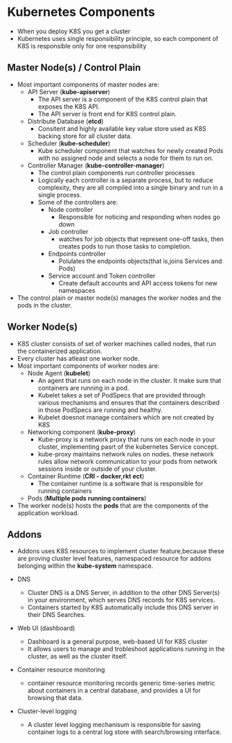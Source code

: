 # Kubernetes Components

-   When you deploy K8S you get a cluster
-   Kubernetes uses single responsibility principle, so each component of K8S is responsible only for one responsibility

## Master Node(s) / Control Plain
-   Most important components of master nodes are:
    -   API Server  (**kube-apiserver**)
        -   The API server is a component of the K8S control plain that exposes the K8S API.
        -   The API server is front end for K8S control plain.
    -   Distribute Database (**etcd**)
        -   Consitent and highly available key value store used as K8S backing store for all cluster data.
    -   Scheduler (**kube-scheduler**)
        -   Kube scheduler component that watches for newly created Pods with no assigned node and selects a node for them to run on.
    -   Controller Manager (**kube-controller-manager**)
        -   The control plain components run controller processes
        -   Logically each controller is a separate process, but to reduce complexity, they are all compiled into a single binary and run in a single process.
        -   Some of the controllers are:
            -   Node controller
                -   Responsible for noticing and responding when nodes go down
            -   Job controller
                -   watches for job objects that represent one-off tasks, then creates pods to run those tasks to completion.
            -   Endpoints controller
                -   Polulates the endpoints objects(that is,joins Services and Pods)
            -   Service account and Token controller
                -   Create default accounts and API access tokens for new namespaces
-   The control plain or master node(s) manages the worker nodes and the pods in the cluster.

## Worker Node(s)
-   K8S cluster consists of set of worker machines called nodes, that run the containerized application.
-   Every cluster has atleast one worker node.
-   Most important components of worker nodes are:
    -   Node Agent (**kubelet**)
        -   An agent that runs on each node in the cluster. It make sure that containers are running in a pod.
        -   Kubelet takes a set of PodSpecs that are provided through various mechanisms and ensures that the containers described in those PodSpecs are running and healthy.
        -   Kubelet doesnot manage containers which are not created by K8S
    -   Networking component (**kube-proxy**)
        -   Kube-proxy is a network proxy that runs on each node in your cluster, implementing pasrt of the kubernetes Service concept.
        -   kube-proxy maintains network rules on nodes. these network rules allow network communication to your pods from network sessions inside or outside of your cluster.
    -   Container Runtime (**CRI - docker,rkt ect**)
        -   The container runtime is a software that is responsible for running containers
    -   Pods (**Multiple pods running containers**)
-   The worker node(s) hosts the **pods** that are the components of the application workload.

## Addons
-   Addons uses K8S resources to implement cluster feature,because these are proving cluster level features, namespaced resource for addons belonging within the **kube-system** namespace.
-   DNS
    -   Cluster DNS is a DNS Server, in addition to the other DNS Server(s) in your environment, which serves DNS records for K8S services.
    -   Containers started by K8S automatically include this DNS server in their DNS Searches.

-   Web UI (dashboard)
    -   Dashboard is a general purpose, web-based UI for K8S cluster
    -   It allows users to manage and trobleshoot applications running in the cluster, as well as the cluster itself.

-   Container resource monitoring
    -   container resource monitoring records generic time-series metric about containers in a central database, and provides a UI for browsing that data.

-   Cluster-level logging
    -   A cluster level logging mechanisum is responsible for saving container logs to a central log store with search/browsing interface.

